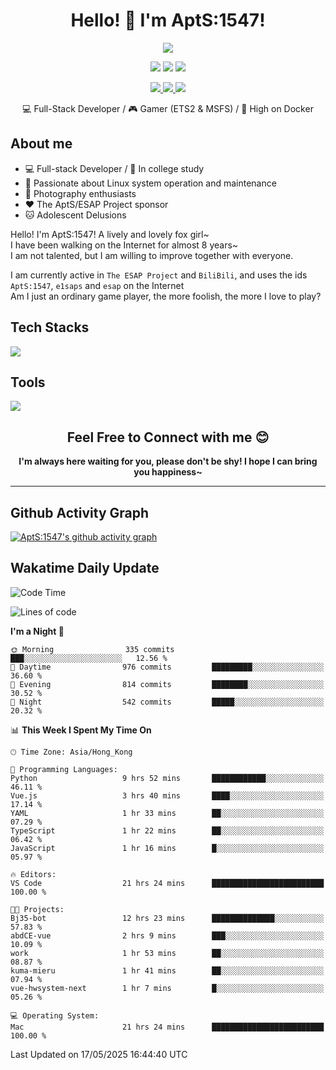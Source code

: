 <div align="center">
  <h1>Hello! 👋 I'm AptS:1547!</h1>
</div>

<div align="center">

  <p>
    <a href="https://github.com/AptS-1547">
      <img src="https://github-readme-stats.vercel.app/api?username=AptS-1547&show_icons=true&theme=transparent" />
    </a>
  </p>

  <p>
    <img src="https://komarev.com/ghpvc/?username=AptS-1547&color=blue&style=flat-square" />
    <img src="https://img.shields.io/github/followers/AptS-1547?style=flat-square" />
    <img src="https://img.shields.io/github/stars/AptS-1547?style=flat-square" />
  </p>

  <p>
  <a href="https://www.esaps.net/">
    <img src="https://img.shields.io/badge/website-4493f8?style=for-the-badge&logo=About.me&logoColor=white" />
  </a>
  <a href="https://wwwesaps.net/feed/">
    <img src="https://img.shields.io/badge/RSS-4493f8?style=for-the-badge&logo=rss&logoColor=white" />
  </a>
  <a href="mailto:apts-1547@esaps.net">
    <img src="https://img.shields.io/badge/Email-4493f8?style=for-the-badge&logo=gmail&logoColor=white" />
  </a>
 </p>

 💻 Full-Stack Developer / 🎮 Gamer (ETS2 & MSFS) / 🐋 High on Docker

</div>

## About me

- 💻 Full-stack Developer / 🏫 In college study
- 📶 Passionate about Linux system operation and maintenance
- 📸 Photography enthusiasts
- ❤ The AptS/ESAP Project sponsor
- 🐱 Adolescent Delusions

Hello! I'm AptS:1547! A lively and lovely fox girl~  
I have been walking on the Internet for almost 8 years~  
I am not talented, but I am willing to improve together with everyone.  

I am currently active in `The ESAP Project` and `BiliBili`, and uses the ids `AptS:1547`, `e1saps` and `esap` on the Internet  
Am I just an ordinary game player, the more foolish, the more I love to play?  

## Tech Stacks
<a href="https://skillicons.dev">
  <img src="https://skillicons.dev/icons?i=py,arduino,php,html,css,javascript,typescript,bash,java,kotlin,vue,go,nodejs,cpp,rust,tailwind" />
</a>
   
## Tools

<a href="https://skillicons.dev">
  <img src="https://skillicons.dev/icons?i=ae,pr,ps,au,blender,visualstudio,vscode,androidstudio,idea,anaconda,gradle,maven,npm,vite,yarn,cloudflare,docker,git,github,githubactions,jenkins,nginx,workers,wordpress,sentry,grafana,prometheus,postgres,mysql,mongodb,redis" />
</a>

<div align="center">
  <h2>Feel Free to Connect with me 😊</h2>
</div>

<div align="center">
  <strong>I'm always here waiting for you, please don't be shy! I hope I can bring you happiness~</strong>
</div>

----------------------

## Github Activity Graph

[![AptS:1547's github activity graph](https://github-readme-activity-graph.vercel.app/graph?username=AptS-1547&theme=react-dark)](https://github.com/AptS-1547)

## Wakatime Daily Update

<!--START_SECTION:waka-->
![Code Time](http://img.shields.io/badge/Code%20Time-503%20hrs%2011%20mins-blue)

![Lines of code](https://img.shields.io/badge/From%20Hello%20World%20I%27ve%20Written-588.2%20thousand%20lines%20of%20code-blue)

**I'm a Night 🦉** 

```text
🌞 Morning                335 commits         ███░░░░░░░░░░░░░░░░░░░░░░   12.56 % 
🌆 Daytime                976 commits         █████████░░░░░░░░░░░░░░░░   36.60 % 
🌃 Evening                814 commits         ████████░░░░░░░░░░░░░░░░░   30.52 % 
🌙 Night                  542 commits         █████░░░░░░░░░░░░░░░░░░░░   20.32 % 
```


📊 **This Week I Spent My Time On** 

```text
🕑︎ Time Zone: Asia/Hong_Kong

💬 Programming Languages: 
Python                   9 hrs 52 mins       ████████████░░░░░░░░░░░░░   46.11 % 
Vue.js                   3 hrs 40 mins       ████░░░░░░░░░░░░░░░░░░░░░   17.14 % 
YAML                     1 hr 33 mins        ██░░░░░░░░░░░░░░░░░░░░░░░   07.29 % 
TypeScript               1 hr 22 mins        ██░░░░░░░░░░░░░░░░░░░░░░░   06.42 % 
JavaScript               1 hr 16 mins        █░░░░░░░░░░░░░░░░░░░░░░░░   05.97 % 

🔥 Editors: 
VS Code                  21 hrs 24 mins      █████████████████████████   100.00 % 

🐱‍💻 Projects: 
Bj35-bot                 12 hrs 23 mins      ██████████████░░░░░░░░░░░   57.83 % 
abdCE-vue                2 hrs 9 mins        ███░░░░░░░░░░░░░░░░░░░░░░   10.09 % 
work                     1 hr 53 mins        ██░░░░░░░░░░░░░░░░░░░░░░░   08.87 % 
kuma-mieru               1 hr 41 mins        ██░░░░░░░░░░░░░░░░░░░░░░░   07.94 % 
vue-hwsystem-next        1 hr 7 mins         █░░░░░░░░░░░░░░░░░░░░░░░░   05.26 % 

💻 Operating System: 
Mac                      21 hrs 24 mins      █████████████████████████   100.00 % 
```


 Last Updated on 17/05/2025 16:44:40 UTC
<!--END_SECTION:waka-->
